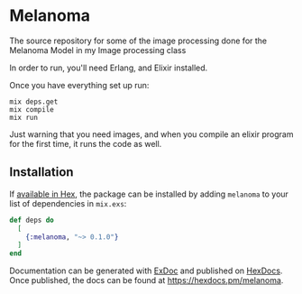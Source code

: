 # Melanoma

The source repository for some of the image processing done for the Melanoma Model in my Image processing class

In order to run, you'll need Erlang, and Elixir installed.

Once you have everything set up run:

```
mix deps.get
mix compile
mix run
```

Just warning that you need images, and when you compile an elixir program for the first time, it runs the code as well.

## Installation

If [available in Hex](https://hex.pm/docs/publish), the package can be installed
by adding `melanoma` to your list of dependencies in `mix.exs`:

```elixir
def deps do
  [
    {:melanoma, "~> 0.1.0"}
  ]
end
```

Documentation can be generated with [ExDoc](https://github.com/elixir-lang/ex_doc)
and published on [HexDocs](https://hexdocs.pm). Once published, the docs can
be found at <https://hexdocs.pm/melanoma>.

